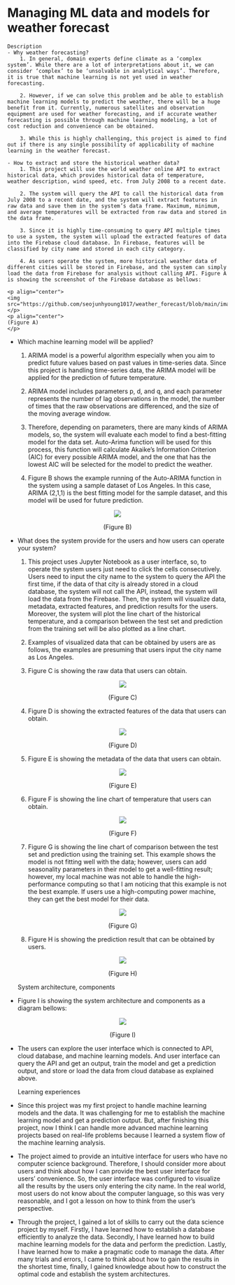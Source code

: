 # Managing ML data and models for weather forecast

    Description
    - Why weather forecasting?
        1. In general, domain experts define climate as a ‘complex system’. While there are a lot of interpretations about it, we can consider ‘complex’ to be ‘unsolvable in analytical ways’. Therefore, it is true that machine learning is not yet used in weather forecasting.

        2. However, if we can solve this problem and be able to establish machine learning models to predict the weather, there will be a huge benefit from it. Currently, numerous satellites and observation equipment are used for weather forecasting, and if accurate weather forecasting is possible through machine learning modeling, a lot of cost reduction and convenience can be obtained.

        3. While this is highly challenging, this project is aimed to find out if there is any single possibility of applicability of machine learning in the weather forecast.

    - How to extract and store the historical weather data?
        1. This project will use the world weather online API to extract historical data, which provides historical data of temperature, weather description, wind speed, etc. from July 2008 to a recent date. 

        2. The system will query the API to call the historical data from July 2008 to a recent date, and the system will extract features in raw data and save them in the system’s data frame. Maximum, minimum, and average temperatures will be extracted from raw data and stored in the data frame. 

        3. Since it is highly time-consuming to query API multiple times to use a system, the system will upload the extracted features of data into the Firebase cloud database. In Firebase, features will be classified by city name and stored in each city category.

        4. As users operate the system, more historical weather data of different cities will be stored in Firebase, and the system can simply load the data from Firebase for analysis without calling API. Figure A is showing the screenshot of the Firebase database as bellows:

    <p align="center">
    <img src="https://github.com/seojunhyoung1017/weather_forecast/blob/main/images/Picture1.png">
    </p>
    <p align="center">
    (Figure A)
    </p>

- Which machine learning model will be applied?
    1. ARIMA model is a powerful algorithm especially when you aim to predict future values based on past values in time-series data. Since this project is handling time-series data, the ARIMA model will be applied for the prediction of future temperature.

    2. ARIMA model includes parameters p, d, and q, and each parameter represents the number of lag observations in the model, the number of times that the raw observations are differenced, and the size of the moving average window.

    3. Therefore, depending on parameters, there are many kinds of ARIMA models, so, the system will evaluate each model to find a best-fitting model for the data set. Auto-Arima function will be used for this process, this function will calculate Akaike’s Information Criterion (AIC) for every possible ARIMA model, and the one that has the lowest AIC will be selected for the model to predict the weather.

    4. Figure B shows the example running of the Auto-ARIMA function in the system using a sample dataset of Los Angeles. In this case, ARIMA (2,1,1) is the best fitting model for the sample dataset, and this model will be used for future prediction.

<p align="center">
  <img src="https://github.com/seojunhyoung1017/weather_forecast/blob/main/images/Picture2.png">
</p>
<p align="center">
    (Figure B)
</p>

- What does the system provide for the users and how users can operate your system?
    1. This project uses Jupyter Notebook as a user interface, so, to operate the system users just need to click the cells consecutively. Users need to input the city name to the system to query the API the first time, if the data of that city is already stored in a cloud database, the system will not call the API, instead, the system will load the data from the Firebase. Then, the system will visualize data, metadata, extracted features, and prediction results for the users. Moreover, the system will plot the line chart of the historical temperature, and a comparison between the test set and prediction from the training set will be also plotted as a line chart.

    2. Examples of visualized data that can be obtained by users are as follows, the examples are presuming that users input the city name as Los Angeles.

    3. Figure C is showing the raw data that users can obtain.
    
    <p align="center">
    <img src="https://github.com/seojunhyoung1017/weather_forecast/blob/main/images/Picture3.png">
    </p>
    <p align="center">
    (Figure C)
    </p>

    4. Figure D is showing the extracted features of the data that users can obtain.

    <p align="center">
    <img src="https://github.com/seojunhyoung1017/weather_forecast/blob/main/images/Picture4.png">
    </p>
    <p align="center">
    (Figure D)
    </p>

    5. Figure E is showing the metadata of the data that users can obtain.
    
    <p align="center">
    <img src="https://github.com/seojunhyoung1017/weather_forecast/blob/main/images/Picture5.png">
    </p>
    <p align="center">
    (Figure E)
    </p>
    
    6. Figure F is showing the line chart of temperature that users can obtain.
    
     <p align="center">
    <img src="https://github.com/seojunhyoung1017/weather_forecast/blob/main/images/Picture6.png">
    </p>
    <p align="center">
    (Figure F)
    </p>
    
    7. Figure G is showing the line chart of comparison between the test set and prediction using the training set. This example shows the model is not fitting well with the data; however, users can add seasonality parameters in their model to get a well-fitting result; however, my local machine was not able to handle the high-performance computing so that I am noticing that this example is not the best example. If users use a high-computing power machine, they can get the best model for their data.
    
    <p align="center">
    <img src="https://github.com/seojunhyoung1017/weather_forecast/blob/main/images/Picture7.png">
    </p>
    <p align="center">
    (Figure G)
    </p>
    
    8. Figure H is showing the prediction result that can be obtained by users.
    <p align="center">
    <img src="https://github.com/seojunhyoung1017/weather_forecast/blob/main/images/Picture8.png">
    </p>
    <p align="center">
    (Figure H)
    </p>
    
    System architecture, components
- Figure I is showing the system architecture and components as a diagram bellows:
    <p align="center">
    <img src="https://github.com/seojunhyoung1017/weather_forecast/blob/main/images/Picture9.png">
    </p>
    <p align="center">
    (Figure I)
    </p>

- The users can explore the user interface which is connected to API, cloud database, and machine learning models. And user interface can query the API and get an output, train the model and get a prediction output, and store or load the data from cloud database as explained above.

    Learning experiences
- Since this project was my first project to handle machine learning models and the data. It was challenging for me to establish the machine learning model and get a prediction output. But, after finishing this project, now I think I can handle more advanced machine learning projects based on real-life problems because I learned a system flow of the machine learning analysis.

- The project aimed to provide an intuitive interface for users who have no computer science background. Therefore, I should consider more about users and think about how I can provide the best user interface for users’ convenience. So, the user interface was configured to visualize all the results by the users only entering the city name. In the real world, most users do not know about the computer language, so this was very reasonable, and I got a lesson on how to think from the user’s perspective.

- Through the project, I gained a lot of skills to carry out the data science project by myself. Firstly, I have learned how to establish a database efficiently to analyze the data. Secondly, I have learned how to build machine learning models for the data and perform the prediction. Lastly, I have learned how to make a pragmatic code to manage the data. After many trials and errors, I came to think about how to gain the results in the shortest time, finally, I gained knowledge about how to construct the optimal code and establish the system architectures.
